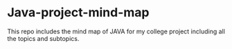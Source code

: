 # Java-project-mind-map
This repo includes the mind map of JAVA for my college project including all the topics and subtopics.
